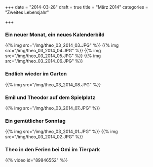 +++
date = "2014-03-28"
draft = true
title = "März 2014"
categories = "Zweites Lebensjahr"

+++

### Ein neuer Monat, ein neues Kalenderbild
{{% img src="/img/theo_03_2014_03.JPG" %}}
{{% img src="/img/theo_03_2014_04.JPG" %}}
{{% img src="/img/theo_03_2014_05.JPG" %}}
{{% img src="/img/theo_03_2014_06.JPG" %}}
### Endlich wieder im Garten
{{% img src="/img/theo_03_2014_08.JPG" %}}
### Emil und Theodor auf dem Spielplatz
{{% img src="/img/theo_03_2014_07.JPG" %}}
### Ein gemütlicher Sonntag
{{% img src="/img/theo_03_2014_01.JPG" %}}
{{% img src="/img/theo_03_2014_02.JPG" %}}
### Theo in den Ferien bei Omi im Tierpark
{{% video id="89846552" %}}
